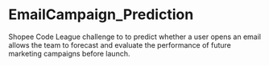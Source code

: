 # EmailCampaign_Prediction
Shopee Code League challenge to to predict whether a user opens an email allows the team to forecast and evaluate the performance of future marketing campaigns before launch.
